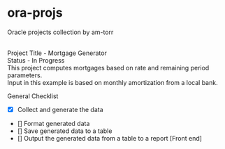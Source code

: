 # ora-projs<br/>
Oracle projects collection by am-torr<br/><br/>

Project Title - Mortgage Generator<br/>
Status - In Progress<br/>
This project computes mortgages based on rate and remaining period parameters.<br/>
Input in this example is based on monthly amortization from a local bank.<br/>

General Checklist</br>
- [X] Collect and generate the data</br>
- [] Format generated data</br>
- [] Save generated data to a table</br>
- [] Output the generated data from a table to a report [Front end]</br>
